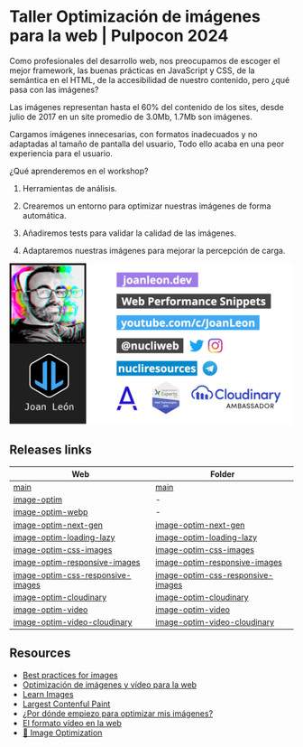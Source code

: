 # Taller Optimización de imágenes para la web | Pulpocon 2024

Como profesionales del desarrollo web, nos preocupamos de escoger el mejor framework, las buenas prácticas en JavaScript y CSS, de la semántica en el HTML, de la accesibilidad de nuestro contenido, pero ¿qué pasa con las imágenes?

Las imágenes representan hasta el 60% del contenido de los sites, desde julio de 2017 en un site promedio de 3.0Mb, 1.7Mb son imágenes.

Cargamos imágenes innecesarias, con formatos inadecuados y no adaptadas al tamaño de pantalla del usuario, Todo ello acaba en una peor experiencia para el usuario.

¿Qué aprenderemos en el workshop?

1. Herramientas de análisis.

2. Crearemos un entorno para optimizar nuestras imágenes de forma automática.

3. Añadiremos tests para validar la calidad de las imágenes.

4. Adaptaremos nuestras imágenes para mejorar la percepción de carga.

[![Joan Leon](./assets/JoanLeon.jpg)](https://slides.com/joanleon/nucliweb)

## Releases links

| Web                                                                                                                      | Folder                                                                        |
| ------------------------------------------------------------------------------------------------------------------------ | ----------------------------------------------------------------------------- |
| [main](https://main--image-optimization-workshop.netlify.app/)                                                           | [main](https://github.com/nucliweb/image-optimization-workshop/)              |
| [image-optim](https://image-optim--image-optimization-workshop.netlify.app/)                                             | -                                                                             |
| [image-optim-webp](https://image-optim-webp--image-optimization-workshop.netlify.app/)                                   | -                                                                             |
| [image-optim-next-gen](https://image-optim-next-gen--image-optimization-workshop.netlify.app/)                           | [image-optim-next-gen](./workshop/image-optim-next-gen)                       |
| [image-optim-loading-lazy](https://image-optim-loading-lazy--image-optimization-workshop.netlify.app/)                   | [image-optim-loading-lazy](./workshop/image-optim-loading-lazy)               |
| [image-optim-css-images](https://image-optim-css-images--image-optimization-workshop.netlify.app/)                       | [image-optim-css-images](./workshop/image-optim-css-images)                   |
| [image-optim-responsive-images](https://image-optim-responsive-images--image-optimization-workshop.netlify.app/)         | [image-optim-responsive-images](./workshop/image-optim-css-responsive-images) |
| [image-optim-css-responsive-images](https://image-optim-css-responsive-images--image-optimization-workshop.netlify.app/) | [image-optim-css-responsive-images](./workshop/image-optim-responsive-images) |
| [image-optim-cloudinary](https://image-optim-cloudinary--image-optimization-workshop.netlify.app/)                       | [image-optim-cloudinary](./workshop/image-optim-cloudinary)                   |
| [image-optim-video](https://image-optim-video--image-optimization-workshop.netlify.app/)                                 | [image-optim-video](./workshop/image-optim-video)                             |
| [image-optim-video-cloudinary](https://image-optim-video-cloudinary--image-optimization-workshop.netlify.app/)           | [image-optim-video-cloudinary](./workshop/image-optim-video-cloudinary)       |

## Resources

- [Best practices for images](https://github.com/nucliweb/image-element)
- [Optimización de imágenes y vídeo para la web](https://slides.com/joanleon/optimizacion-de-imagenes-y-video-para-la-web-57bbad)
- [Learn Images](https://web.dev/learn/images/)
- [Largest Contenful Paint](https://web.dev/lcp/)
- [¿Por dónde empiezo para optimizar mis imágenes?](https://joanleon.dev/por-donde-empiezo-para-optimizar-mis-imagenes)
- [El formato vídeo en la web](https://perf.reviews/blog/video-en-la-web/)
- [📘 Image Optimization](https://www.smashingmagazine.com/printed-books/image-optimization/)
